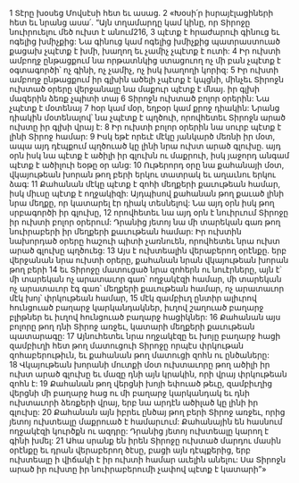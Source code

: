 1 Տէրը խօսեց Մովսէսի հետ եւ ասաց. 2 «Խօսի՛ր իսրայէլացիների հետ եւ նրանց ասա՛. “Այն տղամարդը կամ կինը, որ Տիրոջը նուիրուելու մեծ ուխտ է անում216, 3 պէտք է հրաժարուի գինուց եւ ոգելից խմիչքից: Նա գինուց կամ ոգելից խմիչքից պատրաստուած քացախ չպէտք է խմի, խաղող եւ չամիչ չպէտք է ուտի: 4 Իր ուխտի ամբողջ ընթացքում նա որթատնկից ստացուող ոչ մի բան չպէտք է օգտագործի՝ ոչ գինի, ոչ չամիչ, ոչ իսկ խաղողի կորիզ: 5 Իր ուխտի ամբողջ ընթացքում իր գլխին ածելի չպէտք է կպցնի, մինչեւ Տիրոջն ուխտած օրերը վերջանալը նա մաքուր պէտք է մնայ. իր գլխի մազերին ձեռք չպիտի տայ 6 Տիրոջն ուխտած բոլոր օրերին: Նա չպէտք է մօտենայ 7 հօր կամ մօր, եղբօր կամ քրոջ դիակին: Նրանց դիակին մօտենալով՝ նա չպէտք է պղծուի, որովհետեւ Տիրոջն արած ուխտը իր գլխի վրայ է: 8 Իր ուխտի բոլոր օրերին նա սուրբ պէտք է լինի Տիրոջ համար: 9 Իսկ եթէ որեւէ մէկը յանկարծ մեռնի իր մօտ, ապա այդ դէպքում պղծուած կը լինի նրա ուխտ արած գլուխը. այդ օրն իսկ նա պէտք է ածիլի իր գլուխն ու մաքրուի, իսկ յաջորդ անգամ պէտք է ածիլուի եօթը օր անց: 10 Ութերորդ օրը նա քահանայի մօտ, վկայութեան խորան թող բերի երկու տատրակ եւ աղաւնու երկու ձագ: 11 Քահանան մէկը պէտք է զոհի մեղքերի քաւութեան համար, իսկ միւսը պէտք է ողջակիզի: Այդպիսով քահանան թող քաւած լինի նրա մեղքը, որ կատարել էր դիակ տեսնելով: Նա այդ օրն իսկ թող սրբագործի իր գլուխը, 12 որովհետեւ նա այդ օրն է նուիրւում Տիրոջը իր ուխտի բոլոր օրերում: Դրանից յետոյ նա մի տարեկան գառ թող նուիրաբերի իր մեղքերի քաւութեան համար: Իր ուխտին նախորդած օրերը հաշուի պիտի չառնուեն, որովհետեւ նրա ուխտ արած գլուխը պղծուեց:
13 Այս է ուխտեալին վերաբերող օրէնքը. երբ վերջանան նրա ուխտի օրերը, քահանան նրան վկայութեան խորան թող բերի 14 եւ Տիրոջը մատուցած նրա զոհերն ու նուէրները, այն է՝ մի տարեկան ոչ արատաւոր գառ՝ ողջակէզի համար, մի տարեկան ոչ արատաւոր էգ գառ՝ մեղքերի քաւութեան համար, ոչ արատաւոր մէկ խոյ՝ փրկութեան համար, 15 մէկ զամբիւղ ընտիր ալիւրով հունցուած բաղարջ կարկանդակներ, իւղով շաղուած բաղարջ բլիթներ եւ իւղով հունցուած բաղարջ հացիկներ: 16 Քահանան այս բոլորը թող դնի Տիրոջ առջեւ, կատարի մեղքերի քաւութեան պատարագը: 17 Այնուհետեւ նրա ողջակէզը եւ խոյը բաղարջ հացի զամբիւղի հետ թող մատուցուի Տիրոջը որպէս փրկութան զոհաբերութիւն, եւ քահանան թող մատուցի զոհն ու ընծաները: 18 Վկայութեան խորանի մուտքի մօտ ուխտաւորը թող ածիլի իր ուխտ արած գլուխը եւ մազը դնի այն կրակին, որի վրայ փրկութեան զոհն է: 19 Քահանան թող վերցնի խոյի եփուած թեւը, զամբիւղից վերցնի մի բաղարջ հաց ու մի բաղարջ կարկանդակ եւ դնի ուխտաւորի ձեռքերի վրայ, երբ նա արդէն ածիլած կը լինի իր գլուխը: 20 Քահանան այն իբրեւ ընծայ թող բերի Տիրոջ առջեւ, որից յետոյ ուխտեալը մաքրուած է համարւում: Քահանային են հասնում ողջակէզի կուրծքն ու ազդրը: Դրանից յետոյ ուխտեալը կարող է գինի խմել: 21 Ահա սրանք են իրեն Տիրոջը ուխտած մարդու մասին օրէնքը եւ դրան վերաբերող ծէսը, բացի այն դէպքերից, երբ ուխտեալը ի վիճակի է իր ուխտի համար աւելին անելու: Սա Տիրոջն արած իր ուխտը իր նուիրաբերումի չափով պէտք է կատարի”»
